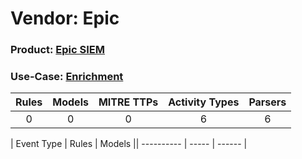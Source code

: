 Vendor: Epic
============
### Product: [Epic SIEM](../ds_epic_epic_siem.md)
### Use-Case: [Enrichment](../../../../UseCases/uc_enrichment.md)

| Rules | Models | MITRE TTPs | Activity Types | Parsers |
|:-----:|:------:|:----------:|:--------------:|:-------:|
|   0   |   0    |     0      |       6        |    6    |

| Event Type | Rules | Models || ---------- | ----- | ------ |

